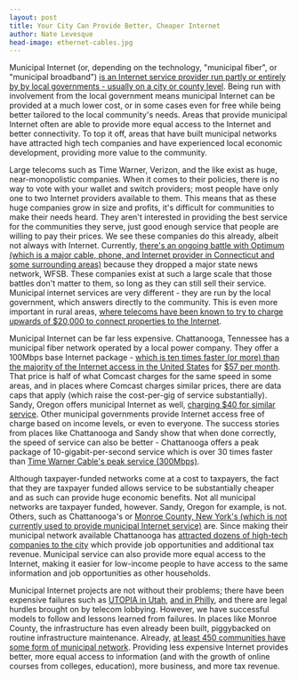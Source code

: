 ```yaml
---
layout: post
title: Your City Can Provide Better, Cheaper Internet
author: Nate Levesque
head-image: ethernet-cables.jpg
---
```


Municipal Internet (or, depending on the technology, "municipal fiber", or "municipal broadband") [is an Internet service provider run partly or entirely by by local governments - usually on a city or county level](https://en.wikipedia.org/wiki/Municipal_broadband). Being run with involvement from the local government means municipal Internet can be provided at a much lower cost, or in some cases even for free while being better tailored to the local community's needs. Areas that provide municipal Internet often are able to provide more equal access to the Internet and better connectivity. To top it off, areas that have built municipal networks have attracted high tech companies and have experienced local economic development, providing more value to the community.

Large telecoms such as Time Warner, Verizon, and the like exist as huge, near-monopolistic companies. When it comes to their policies, there is no way to vote with your wallet and switch providers; most people have only one to two Internet providers available to them. This means that as these huge companies grow in size and profits, it's difficult for communities to make their needs heard. They aren't interested in providing the best service for the communities they serve, just good enough service that people are willing to pay their prices. We see these companies do this already, albeit not always with Internet. Currently, [there's an ongoing battle with Optimum (which is a major cable, phone, and Internet provider in Connecticut and some surrounding areas)](https://consumerist.com/2017/01/18/cable-company-cant-reach-agreement-with-cbs-tells-customers-to-go-stream-it-instead/) because they dropped a major state news network, WFSB. These companies exist at such a large scale that those battles don't matter to them, so long as they can still sell their service. Municipal internet services are very different - they are run by the local government, which answers directly to the community. This is even more important in rural areas, [where telecoms have been known to try to charge upwards of $20,000 to connect properties to the Internet](https://arstechnica.com/information-technology/2014/11/one-mans-failed-quest-to-buy-wired-internet-from-twc-or-verizon/).

Municipal Internet can be far less expensive. Chattanooga, Tennessee has a municipal fiber network operated by a local power company. They offer a 100Mbps base Internet package - [which is ten times faster (or more) than the majority of the Internet access in the United States](https://www.akamai.com/us/en/multimedia/documents/state-of-the-internet/akamai-state-of-the-internet-report-q3-2015.pdf) for [$57 per month](https://epb.com/home-store/internet). That price is half of what Comcast charges for the same speed in some areas, and in places where Comcast charges similar prices, there are data caps that apply (which raise the cost-per-gig of service substantially). Sandy, Oregon offers municipal Internet as well, [charging $40 for similar service](https://arstechnica.com/business/2015/08/how-a-small-city-offers-60-gigabit-fiber-with-no-taxpayer-subsidies/). Other municipal governments provide Internet access free of charge based on income levels, or even to everyone. The success stories from places like Chattanooga and Sandy show that when done correctly, the speed of service can also be better - Chattanooga offers a peak package of 10-gigabit-per-second service which is over 30 times faster than [Time Warner Cable's peak service (300Mbps)](http://www.timewarnercable.com/en/plans-packages/internet/internet-service-plans.html).

Although taxpayer-funded networks come at a cost to taxpayers, the fact that they are taxpayer funded allows service to be substantially cheaper and as such can provide huge economic benefits. Not all municipal networks are taxpayer funded, however. Sandy, Oregon for example, is not. Others, such as Chattanooga's or [Monroe County, New York's (which is not currently used to provide municipal Internet service)](http://www.rochesterfirst.com/news/news/taxpayer-funded-fiber-lines-way-under-capacity/190644358) are. Since making their municipal network available Chattanooga has [attracted dozens of high-tech companies to the city](https://www.thenation.com/article/chattanooga-was-a-typical-post-industrial-city-then-it-began-offering-municipal-broadband/) which provide job opportunities and additional tax revenue. Municipal service can also provide more equal access to the Internet, making it easier for low-income people to have access to the same information and job opportunities as other households.

Municipal Internet projects are not without their problems; there have been expensive failures such as [UTOPIA in Utah](http://www.forbes.com/sites/realspin/2014/07/01/for-taxpayers-broadband-utopia-anything-but/#53909a86405a), [and in Philly](http://technical.ly/philly/2015/03/04/cities-learn-phillys-failed-municipal-broadband-effort/), and there are legal hurdles brought on by telecom lobbying. However, we have successful models to follow and lessons learned from failures. In places like Monroe County, the infrastructure has even already been built, piggybacked on routine infrastructure maintenance. Already, [at least 450 communities have some form of municipal network](https://muninetworks.org/communitymap). Providing less expensive Internet provides better, more equal access to information (and with the growth of online courses from colleges, education), more business, and more tax revenue.
